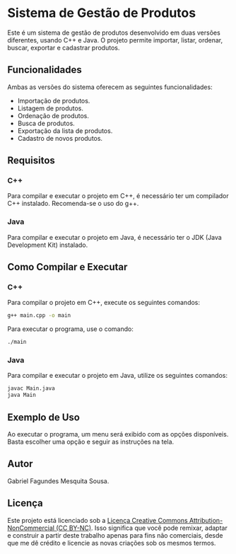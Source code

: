 # Sistema de Gestão de Produtos

Este é um sistema de gestão de produtos desenvolvido em duas versões diferentes, usando C++ e Java. O projeto permite importar, listar, ordenar, buscar, exportar e cadastrar produtos.

## Funcionalidades

Ambas as versões do sistema oferecem as seguintes funcionalidades:

- Importação de produtos.
- Listagem de produtos.
- Ordenação de produtos.
- Busca de produtos.
- Exportação da lista de produtos.
- Cadastro de novos produtos.

## Requisitos

### C++

Para compilar e executar o projeto em C++, é necessário ter um compilador C++ instalado. Recomenda-se o uso do g++.

### Java

Para compilar e executar o projeto em Java, é necessário ter o JDK (Java Development Kit) instalado.

## Como Compilar e Executar

### C++

Para compilar o projeto em C++, execute os seguintes comandos:

```bash
g++ main.cpp -o main
```

Para executar o programa, use o comando:

```bash
./main
```

### Java

Para compilar e executar o projeto em Java, utilize os seguintes comandos:

```bash
javac Main.java
java Main
```
## Exemplo de Uso
Ao executar o programa, um menu será exibido com as opções disponíveis. Basta escolher uma opção e seguir as instruções na tela.

## Autor
Gabriel Fagundes Mesquita Sousa.

## Licença

Este projeto está licenciado sob a [Licença Creative Commons Attribution-NonCommercial (CC BY-NC)](https://creativecommons.org/licenses/by-nc/4.0/). Isso significa que você pode remixar, adaptar e construir a partir deste trabalho apenas para fins não comerciais, desde que me dê crédito e licencie as novas criações sob os mesmos termos.
